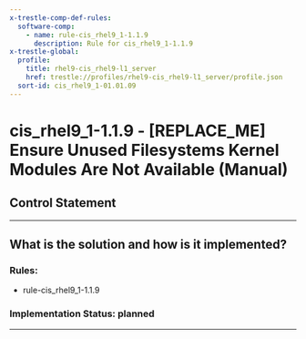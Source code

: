 ```yaml
---
x-trestle-comp-def-rules:
  software-comp:
    - name: rule-cis_rhel9_1-1.1.9
      description: Rule for cis_rhel9_1-1.1.9
x-trestle-global:
  profile:
    title: rhel9-cis_rhel9-l1_server
    href: trestle://profiles/rhel9-cis_rhel9-l1_server/profile.json
  sort-id: cis_rhel9_1-01.01.09
---
```


# cis_rhel9_1-1.1.9 - \[REPLACE_ME\] Ensure Unused Filesystems Kernel Modules Are Not Available (Manual)

## Control Statement

______________________________________________________________________

## What is the solution and how is it implemented?

<!-- For implementation status enter one of: implemented, partial, planned, alternative, not-applicable -->

<!-- Note that the list of rules under ### Rules: is read-only and changes will not be captured after assembly to JSON -->

<!-- Add control implementation description here for control: cis_rhel9_1-1.1.9 -->

### Rules:

  - rule-cis_rhel9_1-1.1.9

### Implementation Status: planned

______________________________________________________________________
